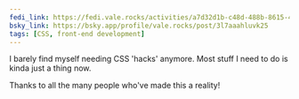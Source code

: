 ```yaml
---
fedi_link: https://fedi.vale.rocks/activities/a7d32d1b-c48d-488b-8615-41edbeaac2e1
bsky_link: https://bsky.app/profile/vale.rocks/post/3l7aaahluvk25
tags: [CSS, front-end development]
---
```


I barely find myself needing CSS 'hacks' anymore. Most stuff I need to do is kinda just a thing now.

Thanks to all the many people who've made this a reality!
